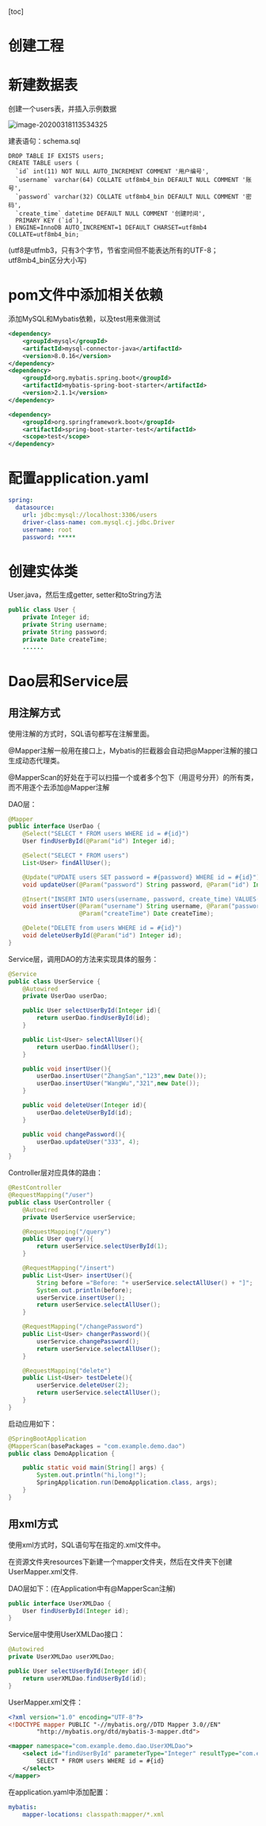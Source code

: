 [toc]

# 创建工程

# 新建数据表

创建一个users表，并插入示例数据

![image-20200318113534325](/home/long/.config/Typora/typora-user-images/image-20200318113534325.png)

建表语句：schema.sql

```mysql
DROP TABLE IF EXISTS users;
CREATE TABLE users (
  `id` int(11) NOT NULL AUTO_INCREMENT COMMENT '用户编号',
  `username` varchar(64) COLLATE utf8mb4_bin DEFAULT NULL COMMENT '账号',
  `password` varchar(32) COLLATE utf8mb4_bin DEFAULT NULL COMMENT '密码',
  `create_time` datetime DEFAULT NULL COMMENT '创建时间',
  PRIMARY KEY (`id`),
) ENGINE=InnoDB AUTO_INCREMENT=1 DEFAULT CHARSET=utf8mb4 COLLATE=utf8mb4_bin;
```

(utf8是utfmb3，只有3个字节，节省空间但不能表达所有的UTF-8；utf8mb4_bin区分大小写)

# pom文件中添加相关依赖

添加MySQL和Mybatis依赖，以及test用来做测试

```xml
<dependency>
    <groupId>mysql</groupId>
    <artifactId>mysql-connector-java</artifactId>
    <version>8.0.16</version>
</dependency>
<dependency>
    <groupId>org.mybatis.spring.boot</groupId>
    <artifactId>mybatis-spring-boot-starter</artifactId>
    <version>2.1.1</version>
</dependency>

<dependency>
    <groupId>org.springframework.boot</groupId>
    <artifactId>spring-boot-starter-test</artifactId>
    <scope>test</scope>
</dependency>
```

# 配置application.yaml

```yaml
spring:
  datasource:
    url: jdbc:mysql://localhost:3306/users
    driver-class-name: com.mysql.cj.jdbc.Driver
    username: root
    password: *****
```

# 创建实体类

User.java，然后生成getter, setter和toString方法

```java
public class User {
    private Integer id;
    private String username;
    private String password;
    private Date createTime;
    ......
```

# Dao层和Service层

## 用注解方式

使用注解的方式时，SQL语句都写在注解里面。

@Mapper注解一般用在接口上，Mybatis的拦截器会自动把@Mapper注解的接口生成动态代理类。

@MapperScan的好处在于可以扫描一个或者多个包下（用逗号分开）的所有类，而不用逐个去添加@Mapper注解

DAO层：

```java
@Mapper
public interface UserDao {
    @Select("SELECT * FROM users WHERE id = #{id}")
    User findUserById(@Param("id") Integer id);

    @Select("SELECT * FROM users")
    List<User> findAllUser();

    @Update("UPDATE users SET password = #{password} WHERE id = #{id}")
    void updateUser(@Param("password") String password, @Param("id") Integer id);

    @Insert("INSERT INTO users(username, password, create_time) VALUES(#{username},#{password},#{createTime})")
    void insertUser(@Param("username") String username, @Param("password") String Password,
                    @Param("createTime") Date createTime);

    @Delete("DELETE from users WHERE id = #{id}")
    void deleteUserById(@Param("id") Integer id);
}
```

Service层，调用DAO的方法来实现具体的服务：

```java
@Service
public class UserService {
    @Autowired
    private UserDao userDao;

    public User selectUserById(Integer id){
        return userDao.findUserById(id);
    }

    public List<User> selectAllUser(){
        return userDao.findAllUser();
    }

    public void insertUser(){
        userDao.insertUser("ZhangSan","123",new Date());
        userDao.insertUser("WangWu","321",new Date());
    }

    public void deleteUser(Integer id){
        userDao.deleteUserById(id);
    }

    public void changePassword(){
        userDao.updateUser("333", 4);
    }
}
```

Controller层对应具体的路由：

```java
@RestController
@RequestMapping("/user")
public class UserController {
    @Autowired
    private UserService userService;

    @RequestMapping("/query")
    public User query(){
        return userService.selectUserById(1);
    }

    @RequestMapping("/insert")
    public List<User> insertUser(){
        String before ="Before: "+ userService.selectAllUser() + "]";
        System.out.println(before);
        userService.insertUser();
        return userService.selectAllUser();
    }

    @RequestMapping("/changePassword")
    public List<User> changerPassword(){
        userService.changePassword();
        return userService.selectAllUser();
    }

    @RequestMapping("delete")
    public List<User> testDelete(){
        userService.deleteUser(2);
        return userService.selectAllUser();
    }
}
```

启动应用如下：

```java
@SpringBootApplication
@MapperScan(basePackages = "com.example.demo.dao")
public class DemoApplication {

    public static void main(String[] args) {
        System.out.println("hi,long!");
        SpringApplication.run(DemoApplication.class, args);
    }
}
```

## 用xml方式

使用xml方式时，SQL语句写在指定的.xml文件中。

在资源文件夹resources下新建一个mapper文件夹，然后在文件夹下创建UserMapper.xml文件.

DAO层如下：(在Application中有@MapperScan注解)

```java
public interface UserXMLDao {
    User findUserById(Integer id);
}
```

Service层中使用UserXMLDao接口：

```java
@Autowired
private UserXMLDao userXMLDao;

public User selectUserById(Integer id){
    return userXMLDao.findUserById(id);
}
```

UserMapper.xml文件：

```xml
<?xml version="1.0" encoding="UTF-8"?>
<!DOCTYPE mapper PUBLIC "-//mybatis.org//DTD Mapper 3.0//EN"
        "http://mybatis.org/dtd/mybatis-3-mapper.dtd">

<mapper namespace="com.example.demo.dao.UserXMLDao">
    <select id="findUserById" parameterType="Integer" resultType="com.example.demo.bean.User">
        SELECT * FROM users WHERE id = #{id}
    </select>
</mapper>
```

在application.yaml中添加配置：

```yaml
mybatis:
    mapper-locations: classpath:mapper/*.xml
```

